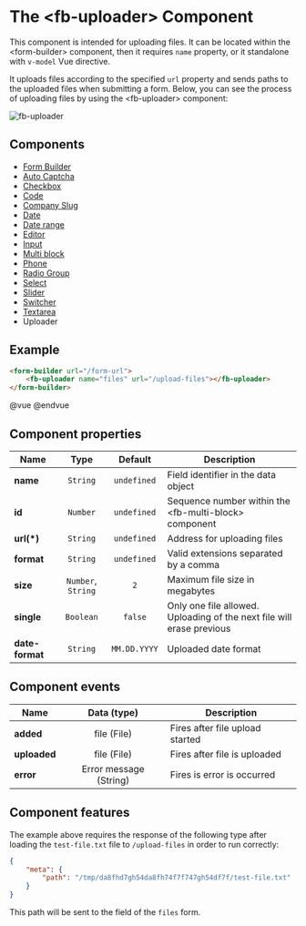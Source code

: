 # The &lt;fb-uploader&gt; Component

This component is intended for uploading files. It can be located within the &lt;form-builder&gt; component, then it requires `name` property, or it standalone with `v-model` Vue directive.

It uploads files according to the specified `url` property and sends paths to the uploaded files when submitting a form. Below, you can see the process of uploading files by using the &lt;fb-uploader&gt; component:

![fb-uploader](https://static.awes.io/docs/fb-uploader.gif)

## Components
* [Form Builder](./form-builder.md)
* [Auto Captcha](./fb-auto-captcha.md)
* [Checkbox](./fb-checkbox.md)
* [Code](./fb-code.md)
* [Company Slug](./fb-company-slug.md)
* [Date](./fb-date.md)
* [Date range](./fb-date-range.md)
* [Editor](./fb-editor.md)
* [Input](./fb-input.md)
* [Multi block](./fb-multi-block.md)
* [Phone](./fb-phone.md)
* [Radio Group](./fb-radio-group.md)
* [Seleсt](./fb-select.md)
* [Slider](./fb-slider.md)
* [Switcher](./fb-switcher.md)
* [Textarea](./fb-textarea.md)
* Uploader

## Example

```html
<form-builder url="/form-url">
    <fb-uploader name="files" url="/upload-files"></fb-uploader>
</form-builder>
```
@vue
<form-builder url="/form-url">
    <fb-uploader name="files" url="/upload-files"></fb-uploader>
</form-builder>
@endvue


## Component properties

| Name                | Type               | Default             | Description                                       |
|---------------------|:------------------:|:-------------------:|---------------------------------------------------|
| **name**            | `String`           | `undefined`         | Field identifier in the data object               |
| **id**              | `Number`           | `undefined`         | Sequence number within the &lt;fb-multi-block&gt; component    |
| **url(*)**          | `String`           | `undefined`         | Address for uploading files                       |
| **format**          | `String`           | `undefined`         | Valid extensions separated by a comma             |
| **size**            | `Number`, `String` | `2`                 | Maximum file size in megabytes                    |
| **single**          | `Boolean`          | `false`             | Only one file allowed. Uploading of the next file will erase previous |
| **date-format**     | `String`           | `MM.DD.YYYY`        | Uploaded date format                              |


## Component events

| Name              | Data (type)            | Description                     |
|-------------------|:----------------------:|---------------------------------|
| **added**         | file (File)            | Fires after file upload started |
| **uploaded**      | file (File)            | Fires after file is uploaded    |
| **error**         | Error message (String) | Fires is error is occurred      |


## Component features

The example above requires the response of the following type after loading the `test-file.txt` file to `/upload-files` in order to run correctly:

```json
{
    "meta": {
        "path": "/tmp/da8fhd7gh54da8fh74f7f747gh54df7f/test-file.txt"
    }
}
```

This path will be sent to the field of the `files` form.
